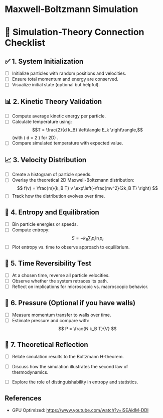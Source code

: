 # Maxwell-Boltzmann Simulation


# 🧪 Simulation-Theory Connection Checklist

## ✅ 1. System Initialization
- [ ] Initialize particles with random positions and velocities.
- [ ] Ensure total momentum and energy are conserved.
- [ ] Visualize initial state (optional but helpful).

## 📊 2. Kinetic Theory Validation
- [ ] Compute average kinetic energy per particle.
- [ ] Calculate temperature using:
  $$T = \frac{2}{d k_B} \left\langle E_k \right\rangle,$$
    (with \( d = 2 \) for 2D)
  .
- [ ] Compare simulated temperature with expected value.

## 📈 3. Velocity Distribution
- [ ] Create a histogram of particle speeds.
- [ ] Overlay the theoretical 2D Maxwell-Boltzmann distribution:
  $$
  f(v) = \frac{m}{k_B T} v \exp\left(-\frac{mv^2}{2k_B T} \right)
  $$
- [ ] Track how the distribution evolves over time.

## 🔄 4. Entropy and Equilibration
- [ ] Bin particle energies or speeds.
- [ ] Compute entropy:
  $$
  S = -k_B \sum_i p_i \ln p_i
  $$
- [ ] Plot entropy vs. time to observe approach to equilibrium.

## 🧭 5. Time Reversibility Test
- [ ] At a chosen time, reverse all particle velocities.
- [ ] Observe whether the system retraces its path.
- [ ] Reflect on implications for microscopic vs. macroscopic behavior.

## 📐 6. Pressure (Optional if you have walls)
- [ ] Measure momentum transfer to walls over time.
- [ ] Estimate pressure and compare with:
  $$
  P = \frac{N k_B T}{V}
  $$

## 🧠 7. Theoretical Reflection
- [ ] Relate simulation results to the Boltzmann H-theorem.
- [ ] Discuss how the simulation illustrates the second law of thermodynamics.
- [ ] Explore the role of distinguishability in entropy and statistics.


## References

- GPU Optimized: https://www.youtube.com/watch?v=iSEAidM-DDI

